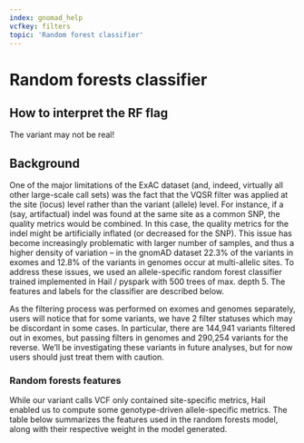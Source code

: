 ```yaml
---
index: gnomad_help
vcfkey: filters
topic: 'Random forest classifier'
---
```


# Random forests classifier

## How to interpret the RF flag

The variant may not be real!

## Background

One of the major limitations of the ExAC dataset (and, indeed, virtually all other large-scale call sets) was the fact that the VQSR filter was applied at the site (locus) level rather than the variant (allele) level. For instance, if a (say, artifactual) indel was found at the same site as a common SNP, the quality metrics would be combined. In this case, the quality metrics for the indel might be artificially inflated (or decreased for the SNP). This issue has become increasingly problematic with larger number of samples, and thus a higher density of variation – in the gnomAD dataset 22.3% of the variants in exomes and 12.8% of the variants in genomes occur at multi-allelic sites. To address these issues, we used an allele-specific random forest classifier trained implemented in Hail / pyspark with 500 trees of max. depth 5. The features and labels for the classifier are described below.

As the filtering process was performed on exomes and genomes separately, users will notice that for some variants, we have 2 filter statuses which may be discordant in some cases. In particular, there are 144,941 variants filtered out in exomes, but passing filters in genomes and 290,254 variants for the reverse. We’ll be investigating these variants in future analyses, but for now users should just treat them with caution.

### Random forests features

While our variant calls VCF only contained site-specific metrics, Hail enabled us to compute some genotype-driven allele-specific metrics. The table below summarizes the features used in the random forests model, along with their respective weight in the model generated.
